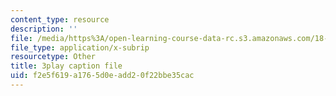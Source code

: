 ```yaml
---
content_type: resource
description: ''
file: /media/https%3A/open-learning-course-data-rc.s3.amazonaws.com/18-01sc-single-variable-calculus-fall-2010/f2e5f619a1765d0eadd20f22bbe35cac_Bv9kVDcj7yo.vtt
file_type: application/x-subrip
resourcetype: Other
title: 3play caption file
uid: f2e5f619-a176-5d0e-add2-0f22bbe35cac
---
```

